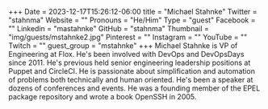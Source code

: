 +++
Date = 2023-12-17T15:26:12-06:00
title = "Michael Stahnke"
Twitter = "stahnma"
Website = ""
Pronouns = "He/Him"
Type = "guest"
Facebook = ""
Linkedin = "mastahnke"
GitHub = "stahnma"
Thumbnail = "img/guests/mstahnke2.jpg"
Pinterest = ""
Instagram = ""
YouTube = ""
Twitch = ""
guest_group = "mstahnke"
+++
Michael Stahnke is VP of Engineering at Flox. He's been involved with DevOps and DevOpsDays since 2011. He's previous held senior engineering leadership positions at Puppet and CircleCI. He is passionate about simplification and automation of problems both technically and human oriented. He's been a speaker at dozens of conferences and events. He was a founding member of the EPEL package repository and wrote a book OpenSSH in 2005.


